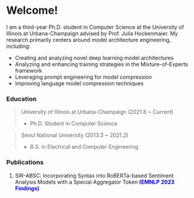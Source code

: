 <style>
r { color: Red }
o { color: Orange }
g { color: Green }
c { color: Cyan }
b { color: Blue }
</style>

# Welcome!
I am a third-year Ph.D. student in Computer Science at the University of Illinois at Urbana-Champaign advised by Prof. Julia Hockenmaier. My research primarily centers around model architecture engineering, including: 
- Creating and analyzing novel deep learning model architectures
- Analyzing and enhancing training strategies in the Mixture-of-Experts framework
- Leveraging prompt engineering for model compression
- Improving language model compression techniques

### Education

> University of Illinois at Urbana-Champaign (2021.8 ~ Current)
> -  Ph.D. Student in Computer Science

> Seoul National University (2013.3 ~ 2021.2)
> - B.S. in Electrical and Computer Engineering

### Publications
1. SIR-ABSC: Incorporating Syntax into RoBERTa-based Sentiment Analysis Models with a Special Aggregator Token <b>(EMNLP 2023 Findings)</b>

